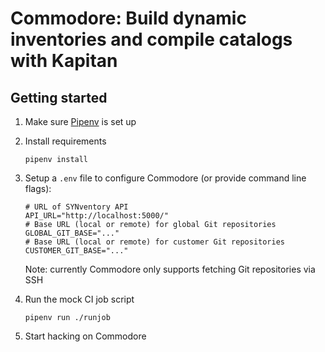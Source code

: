# Commodore: Build dynamic inventories and compile catalogs with Kapitan

## Getting started

1. Make sure [Pipenv](https://github.com/pypa/pipenv) is set up

1. Install requirements

   ```console
   pipenv install
   ```

1. Setup a `.env` file to configure Commodore (or provide command line flags):

   ```shell
   # URL of SYNventory API
   API_URL="http://localhost:5000/"
   # Base URL (local or remote) for global Git repositories
   GLOBAL_GIT_BASE="..."
   # Base URL (local or remote) for customer Git repositories
   CUSTOMER_GIT_BASE="..."
   ```

   Note: currently Commodore only supports fetching Git repositories via SSH

1. Run the mock CI job script

   ```console
   pipenv run ./runjob
   ```

1. Start hacking on Commodore
